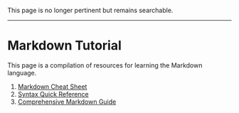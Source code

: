 This page is no longer pertinent but remains searchable.

----

# Markdown Tutorial #

This page is a compilation of resources for learning the Markdown language.

1. [Markdown Cheat Sheet](https://www.markdownguide.org/cheat-sheet/)
2. [Syntax Quick Reference](https://www.markdownguide.org/basic-syntax/)
3. [Comprehensive Markdown Guide](https://www.markdownguide.org/getting-started/)
